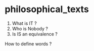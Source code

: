 # philosophical_texts

1. What is IT ?
2. Who is Nobody ?
3. Is IS an equivalence ?

How to define words ?
